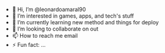 - 👋 Hi, I’m @leonardoamaral90
- 👀 I’m interested in games, apps, and tech's stuff
- 🌱 I’m currently learning new method and things for deploy
- 💞️ I’m looking to collaborate on out
- 📫 How to reach me email
- ⚡ Fun fact: ...

<!---
leonardoamaral90/leonardoamaral90 is a ✨ special ✨ repository because its `README.md` (this file) appears on your GitHub profile.
You can click the Preview link to take a look at your changes.
--->

